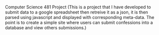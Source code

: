 Computer Science 481 Project
(This is a project that I have developed to submit data to a google spreadsheet
then retreive it as a json, it is then parsed using javascript and displayed with 
corresponding meta-data. The point is to create a simple site where users can submit confessions
into a database and view others submissions.)
